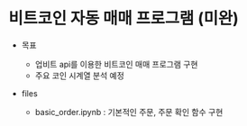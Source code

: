 # 비트코인 자동 매매 프로그램 (미완)
- 목표
  - 업비트 api를 이용한 비트코인 매매 프로그램 구현
  - 주요 코인 시계열 분석 예정

- files
  - basic_order.ipynb : 기본적인 주문, 주문 확인 함수 구현
